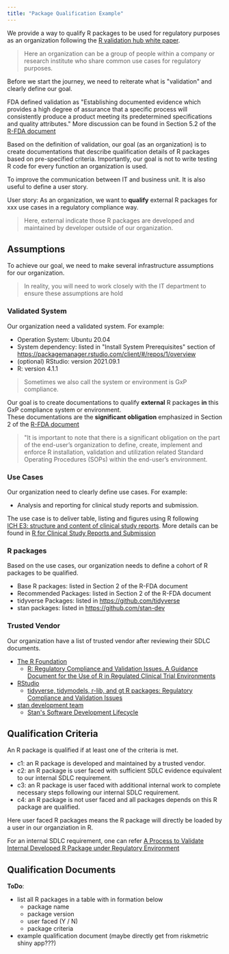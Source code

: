 ```yaml
---
title: "Package Qualification Example"
---
```


We provide a way to qualify R packages to be used for regulatory purposes as an organization 
following the [R validation hub white paper](https://www.pharmar.org/white-paper/).

> Here an organization can be a group of people within a company or research institute 
> who share common use cases for regulatory purposes. 

Before we start the journey, we need to reiterate what is "validation" and clearly define our goal.

FDA defined validation as "Establishing documented evidence which provides a high degree of
assurance that a specific process will consistently produce a product meeting its predetermined specifications
and quality attributes." More discussion can be found in Section 5.2 of the [R-FDA document](https://www.r-project.org/doc/R-FDA.pdf)

Based on the definition of validation, our goal (as an organization) is to create documentations 
that describe qualification details of R packages based on pre-specified criteria. 
Importantly, our goal is not to write testing R code
for every function an organization is used. 

To improve the communication between IT and business unit. 
It is also useful to define a user story.

User story: As an organization, we want to **qualify** external R packages 
for xxx use cases in a regulatory compliance way. 

> Here, external indicate those R packages are developed and maintained 
> by developer outside of our organization. 

## Assumptions 

To achieve our goal, we need to make several infrastructure assumptions for our organization.

> In reality, you will need to work closely with the IT department
> to ensure these assumptions are hold

### Validated System 

Our organization need a validated system. For example:

- Operation System: Ubuntu 20.04  
- System dependency: listed in "Install System Prerequisites" section of https://packagemanager.rstudio.com/client/#/repos/1/overview 
- (optional) RStudio: version 2021.09.1 
- R: version 4.1.1

> Sometimes we also call the system or environment is GxP compliance. 

Our goal is to create documentations to qualify **external** 
R packages **in** this GxP compliance system or environment.  
These documentations are the **significant obligation** emphasized 
in Section 2 of the [R-FDA document](https://www.r-project.org/doc/R-FDA.pdf)

> "It is important to note that there is a significant obligation on the part of the end-user’s organization to
> define, create, implement and enforce R installation, validation and utilization related Standard Operating
> Procedures (SOPs) within the end-user’s environment.

### Use Cases 

Our organization need to clearly define use cases. For example:

- Analysis and reporting for clinical study reports and submission. 

The use case is to deliver table, listing and figures using R following  
[ICH E3: structure and content of clinical study reports](https://database.ich.org/sites/default/files/E3_Guideline.pdf).
More details can be found in [R for Clinical Study Reports and Submission](https://r4csr.org/)

### R packages 

Based on the use cases, our organization needs to define a cohort of R packages to be qualified.

- Base R packages: listed in Section 2 of the R-FDA document
- Recommended Packages: listed in Section 2 of the R-FDA document
- tidyverse Packages: listed in https://github.com/tidyverse
- stan packages: listed in https://github.com/stan-dev

### Trusted Vendor 

Our organization have a list of trusted vendor after reviewing their SDLC documents.   

- [The R Foundation](https://www.r-project.org/foundation/)
  + [R: Regulatory Compliance and Validation Issues. A Guidance Document for the Use of R in Regulated Clinical Trial Environments](https://www.r-project.org/doc/R-FDA.pdf)
- [RStudio](https://www.rstudio.com/) 
  + [tidyverse, tidymodels, r-lib, and gt R packages: Regulatory Compliance and Validation Issues](https://resources.rstudio.com/assets/img/validation-tidy.pdf)
- [stan development team](https://mc-stan.org/about/team/)
  + [Stan's Software Development Lifecycle](https://mc-stan.org/docs/sdlc.html)

## Qualification Criteria

An R package is qualified if at least one of the criteria is met. 

- c1: an R package is developed and maintained by a trusted vendor. 
- c2: an R package is user faced with sufficient SDLC evidence equivalent to our internal SDLC requirement. 
- c3: an R package is user faced with additional internal work to complete necessary steps following our internal SDLC requirement. 
- c4: an R package is not user faced and all packages depends on this R package are qualified. 

Here user faced R packages means the R package will directly be loaded by a user in our organziation in R. 

For an internal SDLC requirement, one can refer 
[A Process to Validate Internal Developed R Package under Regulatory Environment]( https://www.pharmasug.org/proceedings/2021/SI/PharmaSUG-2021-SI-084.pdf)

## Qualification Documents

**ToDo**:

- list all R packages in a table with in formation below
  + package name
  + package version
  + user faced (Y / N)
  + package criteria
- example qualification document (maybe directly get from riskmetric shiny app???) 






